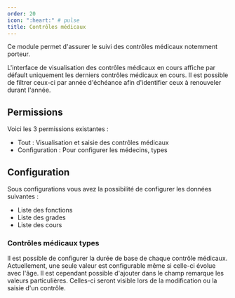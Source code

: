 ```yaml
---
order: 20
icon: ":heart:" # pulse
title: Contrôles médicaux
---
```


Ce module permet d'assurer le suivi des contrôles médicaux notemment porteur.

L'interface de visualisation des contrôles médicaux en cours affiche par défault uniquement les derniers contrôles médicaux en cours.
Il est possible de filtrer ceux-ci par année d'échéance afin d'identifier ceux à renouveler durant l'année.

## Permissions

Voici les 3 permissions existantes :

- Tout : Visualisation et saisie des contrôles médicaux
- Configuration : Pour configurer les médecins, types

## Configuration

Sous configurations vous avez la possibilité de configurer les données suivantes :

- Liste des fonctions
- Liste des grades
- Liste des cours

### Contrôles médicaux types

Il est possible de configurer la durée de base de chaque contrôle médicaux.
Actuellement, une seule valeur est configurable même si celle-ci évolue avec l'âge.
Il est cependant possible d'ajouter dans le champ remarque les valeurs particulières.
Celles-ci seront visible lors de la modification ou la saisie d'un contrôle.
